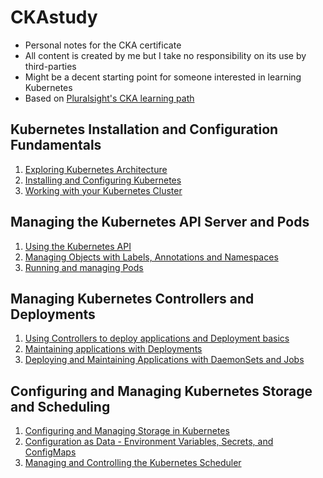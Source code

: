 # CKAstudy

- Personal notes for the CKA certificate
- All content is created by me but I take no responsibility on its use by third-parties
- Might be a decent starting point for someone interested in learning Kubernetes
- Based on [Pluralsight's CKA learning path](https://app.pluralsight.com/paths/certificate/certified-kubernetes-administrator)

## Kubernetes Installation and Configuration Fundamentals
1. [Exploring Kubernetes Architecture](https://github.com/l12f3r/CKAstudy/blob/main/Kubernetes%20Installation%20and%20Configuration%20Fundamentals/01exploringKubernetesArchitecture/README.md)
2. [Installing and Configuring Kubernetes](https://github.com/l12f3r/CKAstudy/blob/main/Kubernetes%20Installation%20and%20Configuration%20Fundamentals/02installingConfiguringK8s/README.md)
3. [Working with your Kubernetes Cluster](https://github.com/l12f3r/CKAstudy/blob/main/Kubernetes%20Installation%20and%20Configuration%20Fundamentals/03workingK8sCluster/README.md)

## Managing the Kubernetes API Server and Pods
1. [Using the Kubernetes API](https://github.com/l12f3r/CKAstudy/blob/main/Managing%20the%20Kubernetes%20API%20Server%20and%20Pods/01usingK8sAPI/README.md)
2. [Managing Objects with Labels, Annotations and Namespaces](https://github.com/l12f3r/CKAstudy/blob/main/Managing%20the%20Kubernetes%20API%20Server%20and%20Pods/02managingObjectsLabelsAnnotationsNamespaces/README.md)
3. [Running and managing Pods](https://github.com/l12f3r/CKAstudy/blob/main/Managing%20the%20Kubernetes%20API%20Server%20and%20Pods/03runningManagingPods/README.md)

## Managing Kubernetes Controllers and Deployments
1. [Using Controllers to deploy applications and Deployment basics](https://github.com/l12f3r/CKAstudy/blob/main/Managing%20Kubernetes%20Controllers%20and%20Deployments/01usingControllersDeploymentBasics/README.md)
2. [Maintaining applications with Deployments](/Managing%20Kubernetes%20Controllers%20and%20Deployments/02maintainingApplicationsDeployments/README.md)
3. [Deploying and Maintaining Applications with DaemonSets and Jobs](/Managing%20Kubernetes%20Controllers%20and%20Deployments/03daemonSetsJobs/README.md)

## Configuring and Managing Kubernetes Storage and Scheduling
1. [Configuring and Managing Storage in Kubernetes](/Configuring%20and%20Managing%20Kubernetes%20Storage%20and%20Scheduling/01configuringManagingStorage/README.md)
2. [Configuration as Data - Environment Variables, Secrets, and ConfigMaps](/Configuring%20and%20Managing%20Kubernetes%20Storage%20and%20Scheduling/02configurationAsDataEnvironmentVariablesSecretsConfigMaps/README.md)
3. [Managing and Controlling the Kubernetes Scheduler]()